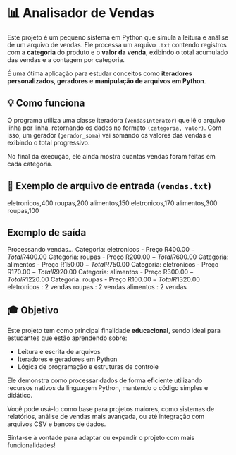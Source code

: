 # 📊 Analisador de Vendas

Este projeto é um pequeno sistema em Python que simula a leitura e análise de um arquivo de vendas. Ele processa um arquivo `.txt` contendo registros com a **categoria** do produto e o **valor da venda**, exibindo o total acumulado das vendas e a contagem por categoria.

É uma ótima aplicação para estudar conceitos como **iteradores personalizados**, **geradores** e **manipulação de arquivos em Python**.

## 💡 Como funciona

O programa utiliza uma classe iteradora (`VendasInterator`) que lê o arquivo linha por linha, retornando os dados no formato `(categoria, valor)`. Com isso, um gerador (`gerador_soma`) vai somando os valores das vendas e exibindo o total progressivo.

No final da execução, ele ainda mostra quantas vendas foram feitas em cada categoria.

## 📁 Exemplo de arquivo de entrada (`vendas.txt`)

eletronicos,400
roupas,200
alimentos,150
eletronicos,170
alimentos,300
roupas,100 

## Exemplo de saída

Processando vendas...
Categoria: eletronicos - Preço R$400.00 - Total R$400.00
Categoria: roupas - Preço R$200.00 - Total R$600.00
Categoria: alimentos - Preço R$150.00 - Total R$750.00
Categoria: eletronicos - Preço R$170.00 - Total R$920.00
Categoria: alimentos - Preço R$300.00 - Total R$1220.00
Categoria: roupas - Preço R$100.00 - Total R$1320.00
eletronicos : 2 vendas
roupas : 2 vendas
alimentos : 2 vendas

## 🎓 Objetivo

Este projeto tem como principal finalidade **educacional**, sendo ideal para estudantes que estão aprendendo sobre:

- Leitura e escrita de arquivos
- Iteradores e geradores em Python
- Lógica de programação e estruturas de controle

Ele demonstra como processar dados de forma eficiente utilizando recursos nativos da linguagem Python, mantendo o código simples e didático.

Você pode usá-lo como base para projetos maiores, como sistemas de relatórios, análise de vendas mais avançada, ou até integração com arquivos CSV e bancos de dados.

Sinta-se à vontade para adaptar ou expandir o projeto com mais funcionalidades!


